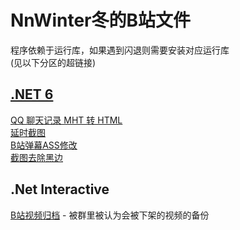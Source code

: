 # NnWinter冬的B站文件

程序依赖于运行库，如果遇到闪退则需要安装对应运行库<br />
(见以下分区的超链接)

## [.NET 6](https://dotnet.microsoft.com/zh-cn/download/dotnet/6.0/runtime)

[QQ 聊天记录 MHT 转 HTML](https://github.com/NnWinter/QQ_Mht_Message_To_Html)  
[延时截图](Programs/NET6/20200911_Time_Lapsed_Screenshot)  
[B站弹幕ASS修改](Programs/NET6/20220604_Bili_AssSub_Modify)  
[截图去除黑边](Programs/NET6/20230208_RemoveImageBlack)  

## .Net Interactive

[B站视频归档](Archive) - 被群里被认为会被下架的视频的备份
